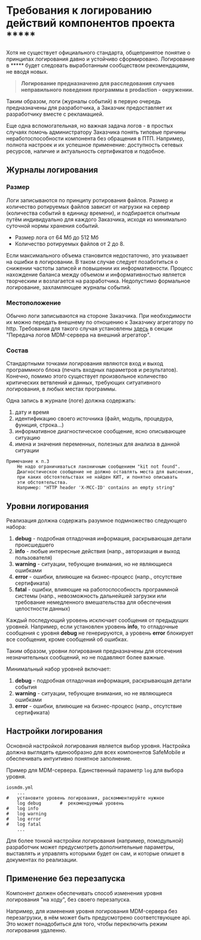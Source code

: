 # Требования к логированию действий компонентов проекта *****
Хотя не существует официального стандарта, общепринятое понятие о 
принципах логирования давно и устойчиво сформировано. Логирование в ***** 
будет следовать выработанным сообществом рекомендациям, не вводя новых.

> **Логирование предназначено для расследования случаев неправильного поведения программы 
в prodaction - окружении.**

Таким образом, логи (журналы событий) в первую очередь предназначены для разработчика, 
а Заказчик предоставляет их разработчику вместе с рекламацией. 

Еще одна вспомогательная, но важная задача логов - в простых случаях помочь 
администратору Заказчика понять типовые причины неработоспособности компонента 
без обращения в ПТП. Например, полнота настроек и их успешное применение: 
доступность сетевых ресурсов, наличие и актуальность сертификатов и подобное.

## Журналы логирования
### Размер
Логи записываются по принципу ротирования файлов. 
Размер и количество ротируемых файлов зависит от нагрузки на сервер (количества событий в единицу времени),
и подбирается опытным путём индивидуально для каждого Заказчика, исходя из минимально 
суточной нормы хранения событий.
* Размер лога от 64 Мб до 512 Мб
* Количество ротируемых файлов от 2 до 8.

Если максимального объема становится недостаточно, это указывает на ошибки в логировании.
В таком случае следует позаботиться о снижении частоты записей и повышении их информативности.
Процесс нахождение баланса между объемом и информативностью является творческим и 
возлагается на разработчика. Недопустимо формальное логирование, 
захламляющее журналы событий.

### Местоположение
Обычно логи записываются на стороне Заказчика. При необходимости их можно передать 
внешнему по отношению к Заказчику агрегатору по http. Требования для
такого случая установлены [здесь](.) в секции 
"Передача логов MDM-сервера на внешний агрегатор".

### Состав
Стандартными точками логирования являются вход и выход программного блока (печать
входных параметров и результатов). Конечно, помимо этого существует произвольное 
количество критических ветвлений и данных, требующих ситуативного логирования, 
в любых местах программы.

Одна запись в журнале (логе) должна содержать:
1. дату и время
2. идентификацию своего источника (файл, модуль, процедура, функция, строка...)
3. информативное диагностическое сообщение, ясно описывающее ситуацию
4. имена и значения переменных, полезных для анализа в данной ситуации
```angular2html
Примечание к п.3
    Не надо ограничиваться лаконичным сообщением "kit not found".
    Диагностическое сообщение не должно оставлять места для выяснения,
    при каких обстоятельствах не найден КИТ, и понятно описывать 
    эти обстоятельства.
    Например: "HTTP header 'X-MCC-ID' contains an empty string"
```


## Уровни логирования
Реализация должна содержать разумное подмножество следующего набора:
1. **debug** - подробная отладочная информация, раскрывающая детали происшедшего
2. **info** - любые интересные действия (напр., авторизация и выход пользователя)
3. **warning** - ситуации, тебующие внимания, но не являющиеся ошибками
4. **error** - ошибки, влияющие на бизнес-процесс (напр., отсутствие сертификата)
5. **fatal** - ошибки, влияющие на работоспособность программной системы 
(напр., невозможность дальнейшей загрузки или требование немедленного вмешательства 
для обеспечения целостности данных)

Каждый последующий уровень исключает сообщения от предыдущих уровней. Например, 
если установлен уровень **info**, то отладочные сообщения с уровня **debug** 
не генерируются, а уровень **error** блокирует все сообщения, кроме сообщений
об ошибках.

Таким образом, уровни логирования предназначены для отсечения незначительных 
сообщений, но не подавляют более важные.

Минимальный набор уровней включает:
1. **debug** - подробная отладочная информация, раскрывающая детали события
3. **warning** - ситуации, тебующие внимания, но не являющиеся ошибками
4. **error** - ошибки, влияющие на бизнес-процесс (напр., отсутствие сертификата)


## Настройки логирования

Основной настройкой логирования является выбор уровня. 
Настройка должна выглядеть единообразно для всех компонентов SafeMobile 
и обеспечивать интуитивно понятное заполнение. 

Пример для MDM-сервера.
Eдинственный параметр `log` для выбора уровня.
```angular2html
iosmdm.yml
    ...
#   установите уровень логирования, раскомментируйте нужное
    log debug       #  рекомендуемый уровень
#   log info
#   log warning
#   log error
#   log fatal
    ...
```
Для более тонкой настройки логирования (например, помодульной) разработчик может 
предусмотреть дополнительные параметры, выставлять и управлять которыми будет 
он сам, и которые опишет в документах по реализации.

## Применение без перезапуска
Компонент должен обеспечивать способ изменения уровня логирования "на ходу", без
своего перезапуска. 

Например, для изменения уровня логирования MDM-сервера без перезагрузки, в нём может 
быть предусмотрено соответствующее api. Это может понадобиться для того, чтобы 
переключить режим логирования удаленно.
